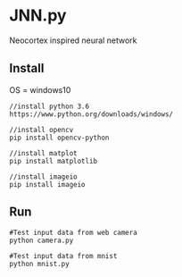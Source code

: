 # JNN.py
Neocortex inspired neural network

## Install

OS = windows10
```
//install python 3.6
https://www.python.org/downloads/windows/

//install opencv
pip install opencv-python

//install matplot
pip install matplotlib

//install imageio
pip install imageio
```

## Run

```
#Test input data from web camera
python camera.py

#Test input data from mnist 
python mnist.py
```